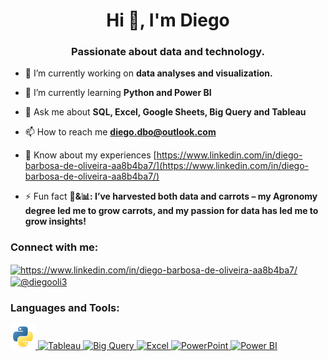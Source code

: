 <h1 align="center">Hi 👋, I'm Diego</h1>
<h3 align="center">Passionate about data and technology.</h3>

- 🔭 I’m currently working on **data analyses and visualization.**

- 🌱 I’m currently learning **Python and Power BI**

- 💬 Ask me about **SQL, Excel, Google Sheets, Big Query and Tableau**

- 📫 How to reach me **diego.dbo@outlook.com**

- 📄 Know about my experiences [https://www.linkedin.com/in/diego-barbosa-de-oliveira-aa8b4ba7/](https://www.linkedin.com/in/diego-barbosa-de-oliveira-aa8b4ba7/)

- ⚡ Fun fact **🥕&📊: I’ve harvested both data and carrots – my Agronomy degree led me to grow carrots, and my passion for data has led me to grow insights!**

<h3 align="left">Connect with me:</h3>
<p align="left">
<a href="https://linkedin.com/in/https://www.linkedin.com/in/diego-barbosa-de-oliveira-aa8b4ba7/" target="blank"><img align="center" src="https://raw.githubusercontent.com/rahuldkjain/github-profile-readme-generator/master/src/images/icons/Social/linked-in-alt.svg" alt="https://www.linkedin.com/in/diego-barbosa-de-oliveira-aa8b4ba7/" height="30" width="40" /></a>
<a href="https://instagram.com/@diegooli3" target="blank"><img align="center" src="https://raw.githubusercontent.com/rahuldkjain/github-profile-readme-generator/master/src/images/icons/Social/instagram.svg" alt="@diegooli3" height="30" width="40" /></a>
</p>

<h3 align="left">Languages and Tools:</h3>
<p align="left">
  <a href="https://www.python.org" target="_blank" rel="noreferrer">
    <img src="https://raw.githubusercontent.com/devicons/devicon/master/icons/python/python-original.svg" alt="Python" width="40" height="40"/>
  </a>
  <a href="https://www.tableau.com/" target="_blank" rel="noreferrer">
    <img src="https://cdn.worldvectorlogo.com/logos/tableau-software.svg" alt="Tableau" width="40" height="40"/>
  </a>
  <a href="https://cloud.google.com/bigquery" target="_blank" rel="noreferrer">
    <img src="https://cdn.icon-icons.com/icons2/2699/PNG/512/google_bigquery_logo_icon_168150.png" alt="Big Query" width="40" height="40"/>
  </a>
  <a href="https://www.microsoft.com/en-us/microsoft-365/excel" target="_blank" rel="noreferrer">
    <img src="https://www.logo.wine/a/logo/Microsoft_Excel/Microsoft_Excel-Logo.wine.svg" alt="Excel" width="40" height="40"/>
  </a>
  <a href="https://www.microsoft.com/en-us/microsoft-365/powerpoint" target="_blank" rel="noreferrer">
    <img src="https://encrypted-tbn0.gstatic.com/images?q=tbn:ANd9GcQlz5GTuCjM83H2xVkY8Rr3G_Ju2k7zL58dfQ&s" alt="PowerPoint" width="40" height="40"/>
  </a>
  <a href="https://powerbi.microsoft.com/" target="_blank" rel="noreferrer">
    <img src="https://upload.wikimedia.org/wikipedia/commons/thumb/c/cf/New_Power_BI_Logo.svg/480px-New_Power_BI_Logo.svg.png" alt="Power BI" width="40" height="40"/>
  </a>
</p>










<!--
**Diego-dbo/Diego-dbo** is a ✨ _special_ ✨ repository because its `README.md` (this file) appears on your GitHub profile.

Here are some ideas to get you started:

- 🔭 I’m currently working on ...
- 🌱 I’m currently learning ...
- 👯 I’m looking to collaborate on ...
- 🤔 I’m looking for help with ...
- 💬 Ask me about ...
- 📫 How to reach me: ...
- 😄 Pronouns: ...
- ⚡ Fun fact: ...
-->
